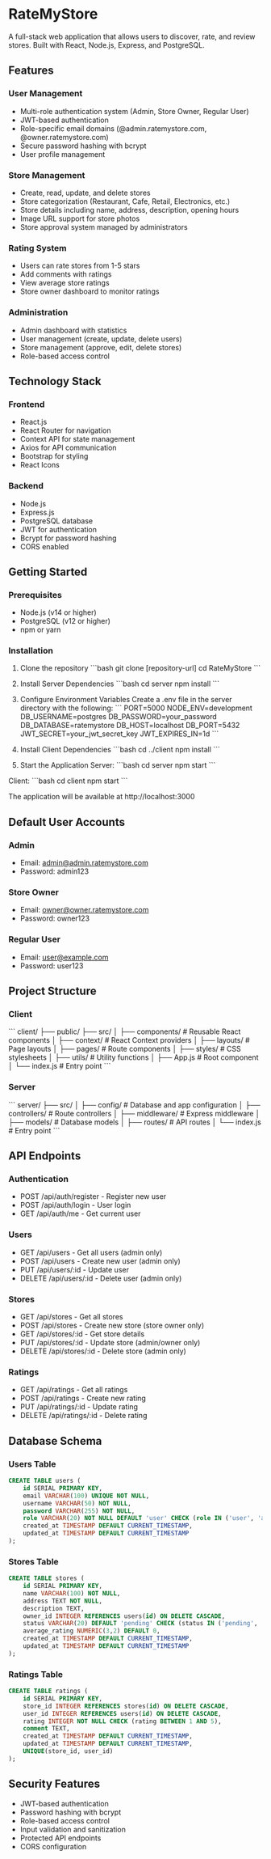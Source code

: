 # RateMyStore

A full-stack web application that allows users to discover, rate, and review stores. Built with React, Node.js, Express, and PostgreSQL.

## Features

### User Management

- Multi-role authentication system (Admin, Store Owner, Regular User)
- JWT-based authentication
- Role-specific email domains (@admin.ratemystore.com, @owner.ratemystore.com)
- Secure password hashing with bcrypt
- User profile management

### Store Management

- Create, read, update, and delete stores
- Store categorization (Restaurant, Cafe, Retail, Electronics, etc.)
- Store details including name, address, description, opening hours
- Image URL support for store photos
- Store approval system managed by administrators

### Rating System

- Users can rate stores from 1-5 stars
- Add comments with ratings
- View average store ratings
- Store owner dashboard to monitor ratings

### Administration

- Admin dashboard with statistics
- User management (create, update, delete users)
- Store management (approve, edit, delete stores)
- Role-based access control

## Technology Stack

### Frontend

- React.js
- React Router for navigation
- Context API for state management
- Axios for API communication
- Bootstrap for styling
- React Icons

### Backend

- Node.js
- Express.js
- PostgreSQL database
- JWT for authentication
- Bcrypt for password hashing
- CORS enabled

## Getting Started

### Prerequisites

- Node.js (v14 or higher)
- PostgreSQL (v12 or higher)
- npm or yarn

### Installation

1. Clone the repository
   \`\`\`bash
   git clone [repository-url]
   cd RateMyStore
   \`\`\`

2. Install Server Dependencies
   \`\`\`bash
   cd server
   npm install
   \`\`\`

3. Configure Environment Variables
   Create a .env file in the server directory with the following:
   \`\`\`
   PORT=5000
   NODE_ENV=development
   DB_USERNAME=postgres
   DB_PASSWORD=your_password
   DB_DATABASE=ratemystore
   DB_HOST=localhost
   DB_PORT=5432
   JWT_SECRET=your_jwt_secret_key
   JWT_EXPIRES_IN=1d
   \`\`\`

4. Install Client Dependencies
   \`\`\`bash
   cd ../client
   npm install
   \`\`\`

5. Start the Application
   Server:
   \`\`\`bash
   cd server
   npm start
   \`\`\`

Client:
\`\`\`bash
cd client
npm start
\`\`\`

The application will be available at http://localhost:3000

## Default User Accounts

### Admin

- Email: admin@admin.ratemystore.com
- Password: admin123

### Store Owner

- Email: owner@owner.ratemystore.com
- Password: owner123

### Regular User

- Email: user@example.com
- Password: user123

## Project Structure

### Client

\`\`\`
client/
├── public/
├── src/
│ ├── components/ # Reusable React components
│ ├── context/ # React Context providers
│ ├── layouts/ # Page layouts
│ ├── pages/ # Route components
│ ├── styles/ # CSS stylesheets
│ ├── utils/ # Utility functions
│ ├── App.js # Root component
│ └── index.js # Entry point
\`\`\`

### Server

\`\`\`
server/
├── src/
│ ├── config/ # Database and app configuration
│ ├── controllers/ # Route controllers
│ ├── middleware/ # Express middleware
│ ├── models/ # Database models
│ ├── routes/ # API routes
│ └── index.js # Entry point
\`\`\`

## API Endpoints

### Authentication

- POST /api/auth/register - Register new user
- POST /api/auth/login - User login
- GET /api/auth/me - Get current user

### Users

- GET /api/users - Get all users (admin only)
- POST /api/users - Create new user (admin only)
- PUT /api/users/:id - Update user
- DELETE /api/users/:id - Delete user (admin only)

### Stores

- GET /api/stores - Get all stores
- POST /api/stores - Create new store (store owner only)
- GET /api/stores/:id - Get store details
- PUT /api/stores/:id - Update store (admin/owner only)
- DELETE /api/stores/:id - Delete store (admin only)

### Ratings

- GET /api/ratings - Get all ratings
- POST /api/ratings - Create new rating
- PUT /api/ratings/:id - Update rating
- DELETE /api/ratings/:id - Delete rating

## Database Schema

### Users Table

```sql
CREATE TABLE users (
    id SERIAL PRIMARY KEY,
    email VARCHAR(100) UNIQUE NOT NULL,
    username VARCHAR(50) NOT NULL,
    password VARCHAR(255) NOT NULL,
    role VARCHAR(20) NOT NULL DEFAULT 'user' CHECK (role IN ('user', 'admin', 'store_owner')),
    created_at TIMESTAMP DEFAULT CURRENT_TIMESTAMP,
    updated_at TIMESTAMP DEFAULT CURRENT_TIMESTAMP
);
```

### Stores Table

```sql
CREATE TABLE stores (
    id SERIAL PRIMARY KEY,
    name VARCHAR(100) NOT NULL,
    address TEXT NOT NULL,
    description TEXT,
    owner_id INTEGER REFERENCES users(id) ON DELETE CASCADE,
    status VARCHAR(20) DEFAULT 'pending' CHECK (status IN ('pending', 'approved', 'rejected')),
    average_rating NUMERIC(3,2) DEFAULT 0,
    created_at TIMESTAMP DEFAULT CURRENT_TIMESTAMP,
    updated_at TIMESTAMP DEFAULT CURRENT_TIMESTAMP
);
```

### Ratings Table

```sql
CREATE TABLE ratings (
    id SERIAL PRIMARY KEY,
    store_id INTEGER REFERENCES stores(id) ON DELETE CASCADE,
    user_id INTEGER REFERENCES users(id) ON DELETE CASCADE,
    rating INTEGER NOT NULL CHECK (rating BETWEEN 1 AND 5),
    comment TEXT,
    created_at TIMESTAMP DEFAULT CURRENT_TIMESTAMP,
    updated_at TIMESTAMP DEFAULT CURRENT_TIMESTAMP,
    UNIQUE(store_id, user_id)
);
```

## Security Features

- JWT-based authentication
- Password hashing with bcrypt
- Role-based access control
- Input validation and sanitization
- Protected API endpoints
- CORS configuration
